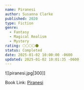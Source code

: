 ```yaml
---
name: Piranesi
author: Susanna Clarke
published: 2020
type: Fiction
genre:
  - Fantasy
  - Magical Realism
  - Mystery
rating: 🌕🌕🌕🌕🌑
status: Completed
date: 2025-01-02 10:00:00 -0600
updated: 2025-01-02 10:01:35 -0600
---
```


![[piranesi.jpg|300]]

Book Link: [Piranesi](https://www.goodreads.com/book/show/50202953-piranesi)
